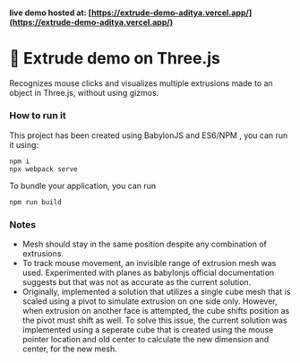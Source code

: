 #### live demo hosted at: [https://extrude-demo-aditya.vercel.app/](https://extrude-demo-aditya.vercel.app/)

# 🚀 Extrude demo on Three.js

Recognizes mouse clicks and visualizes multiple extrusions made to an object in Three.js, without using gizmos.

### How to run it
This project has been created using BabylonJS and ES6/NPM , you can run it using:

```
npm i
npx webpack serve
```
To bundle your application, you can run
```
npm run build
```

### Notes
- Mesh should stay in the same position despite any combination of extrusions.
- To track mouse movement, an invisible range of extrusion mesh was used. Experimented with planes as babylonjs official documentation suggests but that was not as accurate as the current solution.
- Originally, implemented a solution that utilizes a single cube mesh that is scaled using a pivot to simulate extrusion on one side only. However, when extrusion on another face is attempted, the cube shifts position as the pivot must shift as well. To solve this issue, the current solution was implemented using a seperate cube that is created using the mouse pointer location and old center to calculate the new dimension and center, for the new mesh.

